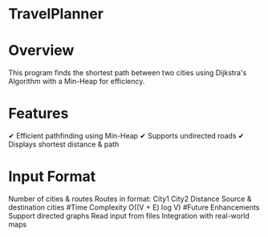 # TravelPlanner
# Overview
This program finds the shortest path between two cities using Dijkstra's Algorithm with a Min-Heap for efficiency.

# Features
✔ Efficient pathfinding using Min-Heap
✔ Supports undirected roads
✔ Displays shortest distance & path
# Input Format
Number of cities & routes
Routes in format: City1 City2 Distance
Source & destination cities
#Time Complexity
O((V + E) log V)
#Future Enhancements
Support directed graphs
Read input from files
Integration with real-world maps

